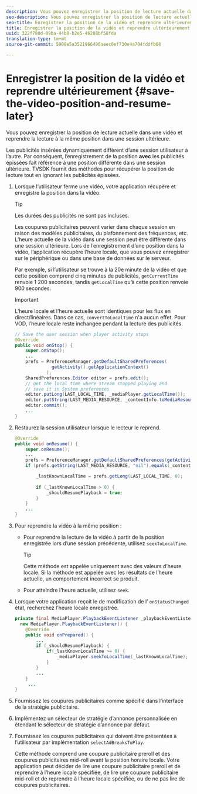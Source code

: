 ```yaml
---
description: Vous pouvez enregistrer la position de lecture actuelle dans une vidéo et reprendre la lecture à la même position dans une session ultérieure.
seo-description: Vous pouvez enregistrer la position de lecture actuelle dans une vidéo et reprendre la lecture à la même position dans une session ultérieure.
seo-title: Enregistrer la position de la vidéo et reprendre ultérieurement
title: Enregistrer la position de la vidéo et reprendre ultérieurement
uuid: 322f780d-09ba-44b0-b2e5-46288bf58fda
translation-type: tm+mt
source-git-commit: 5908e5a3521966496aeec0ef730e4a704fddfb68

---
```



# Enregistrer la position de la vidéo et reprendre ultérieurement {#save-the-video-position-and-resume-later}

Vous pouvez enregistrer la position de lecture actuelle dans une vidéo et reprendre la lecture à la même position dans une session ultérieure.

Les publicités insérées dynamiquement diffèrent d’une session utilisateur à l’autre. Par conséquent, l’enregistrement de la position **avec** les publicités épissées fait référence à une position différente dans une session ultérieure. TVSDK fournit des méthodes pour récupérer la position de lecture tout en ignorant les publicités épissées.

1. Lorsque l’utilisateur ferme une vidéo, votre application récupère et enregistre la position dans la vidéo.

   >[!TIP]
   >
   >Les durées des publicités ne sont pas incluses.

   Les coupures publicitaires peuvent varier dans chaque session en raison des modèles publicitaires, du plafonnement des fréquences, etc. L’heure actuelle de la vidéo dans une session peut être différente dans une session ultérieure. Lors de l’enregistrement d’une position dans la vidéo, l’application récupère l’heure locale, que vous pouvez enregistrer sur le périphérique ou dans une base de données sur le serveur.

   Par exemple, si l’utilisateur se trouve à la 20e minute de la vidéo et que cette position comprend cinq minutes de publicités, `getCurrentTime` renvoie 1 200 secondes, tandis `getLocalTime` qu’à cette position renvoie 900 secondes.

   >[!IMPORTANT]
   >
   >L’heure locale et l’heure actuelle sont identiques pour les flux en direct/linéaires. Dans ce cas, `convertToLocalTime` n&#39;a aucun effet. Pour VOD, l’heure locale reste inchangée pendant la lecture des publicités.

   ```java
   // Save the user session when player activity stops 
   @Override 
   public void onStop() { 
       super.onStop(); 
       ... 
       prefs = PreferenceManager.getDefaultSharedPreferences( 
                 getActivity().getApplicationContext() 
               ); 
       SharedPreferences.Editor editor = prefs.edit(); 
       // get the local time where stream stopped playing and  
       // save it in System preferences 
       editor.putLong(LAST_LOCAL_TIME, _mediaPlayer.getLocalTime());  
       editor.putString(LAST_MEDIA_RESOURCE, _contentInfo.toMediaResource().getUrl()); 
       editor.commit(); 
       ... 
   } 
   ```

1. Restaurez la session utilisateur lorsque le lecteur  le  reprend.

   ```java
   @Override 
   public void onResume() { 
       super.onResume(); 
       ... 
       prefs = PreferenceManager.getDefaultSharedPreferences(getActivity().getApplicationContext()); 
       if (prefs.getString(LAST_MEDIA_RESOURCE, "nil").equals(_contentInfo.toMediaResource().getUrl())) { 
   
           _lastKnownLocalTime = prefs.getLong(LAST_LOCAL_TIME, 0);    // get the last local time saved  
                                                                       // in system preferences 
           if (_lastKnownLocalTime > 0) { 
               _shouldResumePlayback = true; 
           } 
       } 
       ... 
   } 
   ```

1. Pour reprendre la vidéo à la même position :

   * Pour reprendre la lecture de la vidéo à partir de la position enregistrée lors d’une session précédente, utilisez `seekToLocalTime`.

      >[!TIP]
      >
      >Cette méthode est appelée uniquement avec des valeurs d’heure locale. Si la méthode est appelée avec les résultats de l’heure actuelle, un comportement incorrect se produit.

   * Pour atteindre l’heure actuelle, utilisez `seek`.

1. Lorsque votre application reçoit le  de modification de l’ `onStatusChanged` état, recherchez l’heure locale enregistrée.

   ```java
   private final MediaPlayer.PlaybackEventListener _playbackEventListener =  
     new MediaPlayer.PlaybackEventListener() { 
       @Override 
       public void onPrepared() { 
           ... 
           if (_shouldResumePlayback) { 
               if(_lastKnownLocalTime >= 0) { 
                   _mediaPlayer.seekToLocalTime(_lastKnownLocalTime); 
               } 
           } 
           ... 
       } 
        ... 
   } 
   ```

1. Fournissez les coupures publicitaires comme spécifié dans l’interface de la stratégie publicitaire.
1. Implémentez un sélecteur de stratégie d’annonce personnalisée en étendant le sélecteur de stratégie d’annonce par défaut.
1. Fournissez les coupures publicitaires qui doivent être présentées à l’utilisateur par implémentation `selectAdBreaksToPlay`.

   Cette méthode comprend une coupure publicitaire preroll et des coupures publicitaires mid-roll avant la position horaire locale. Votre application peut décider de lire une coupure publicitaire preroll et de reprendre à l’heure locale spécifiée, de lire une coupure publicitaire mid-roll et de reprendre à l’heure locale spécifiée, ou de ne pas lire de coupures publicitaires.
